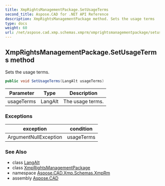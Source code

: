 ```yaml
---
title: XmpRightsManagementPackage.SetUsageTerms
second_title: Aspose.CAD for .NET API Reference
description: XmpRightsManagementPackage method. Sets the usage terms
type: docs
weight: 60
url: /net/aspose.cad.xmp.schemas.xmprm/xmprightsmanagementpackage/setusageterms/
---
```

## XmpRightsManagementPackage.SetUsageTerms method

Sets the usage terms.

```csharp
public void SetUsageTerms(LangAlt usageTerms)
```

| Parameter | Type | Description |
| --- | --- | --- |
| usageTerms | LangAlt | The usage terms. |

### Exceptions

| exception | condition |
| --- | --- |
| ArgumentNullException | usageTerms |

### See Also

* class [LangAlt](../../../aspose.cad.xmp/langalt/)
* class [XmpRightsManagementPackage](../)
* namespace [Aspose.CAD.Xmp.Schemas.XmpRm](../../xmprightsmanagementpackage/)
* assembly [Aspose.CAD](../../../)


